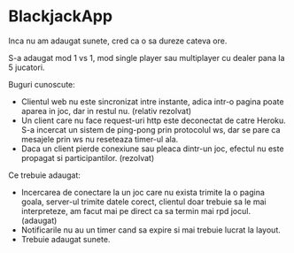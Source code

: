 # BlackjackApp

Inca nu am adaugat sunete, cred ca o sa dureze cateva ore.

S-a adaugat mod 1 vs 1, mod single player sau multiplayer cu dealer pana la 5 jucatori.

Buguri cunoscute:

* Clientul web nu este sincronizat intre instante, adica intr-o pagina poate aparea in joc, dar in restul nu. (relativ rezolvat)
* Un client care nu face request-uri http este deconectat de catre Heroku. S-a incercat un sistem de ping-pong prin protocolul ws, dar se pare ca mesajele prin ws nu reseteaza timer-ul ala.
* Daca un client pierde conexiune sau pleaca dintr-un joc, efectul nu este propagat si participantilor. (rezolvat)

Ce trebuie adaugat:

* Incercarea de conectare la un joc care nu exista trimite la o pagina goala, server-ul trimite datele corect, clientul doar trebuie sa le mai interpreteze, am facut mai pe direct ca sa termin mai rpd jocul. (adaugat)
* Notificarile nu au un timer cand sa expire si mai trebuie lucrat la layout.
* Trebuie adaugat sunete.
